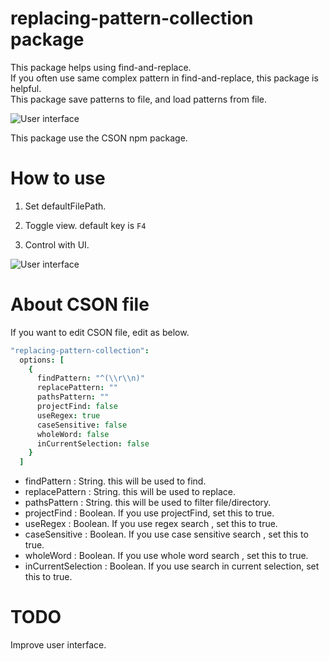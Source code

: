 # replacing-pattern-collection package

This package helps using find-and-replace.  
If you often use same complex pattern in find-and-replace, this package is helpful.  
This package save patterns to file, and load patterns from file.  

![User interface](C:\Users\BlueSilverCat\github\replacing-pattern-collection\replacing-pattern-collection.gif)

This package use the CSON npm package.

# How to use

1. Set defaultFilePath.

2. Toggle view. default key is `F4`

3. Control with UI.

![User interface](C:\Users\BlueSilverCat\github\replacing-pattern-collection\user-interface.png)

# About CSON file
If you want to edit CSON file, edit as below.  
```.coffee
"replacing-pattern-collection":
  options: [
    {
      findPattern: "^(\\r\\n)"
      replacePattern: ""
      pathsPattern: ""
      projectFind: false
      useRegex: true
      caseSensitive: false
      wholeWord: false
      inCurrentSelection: false
    }
  ]
```
* findPattern : String. this will be used to find.
* replacePattern : String. this will be used to replace.
* pathsPattern : String. this will be used to filter file/directory.
* projectFind : Boolean. If you use projectFind, set this to true.
* useRegex : Boolean.  If you use regex search , set this to true.
* caseSensitive : Boolean. If you use case sensitive search , set this to true.
* wholeWord : Boolean. If you use whole word search , set this to true.
* inCurrentSelection : Boolean. If you use search in current selection, set this to true.

# TODO
Improve user interface.
